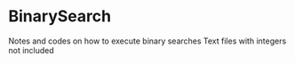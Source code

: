 # BinarySearch
Notes and codes on how to execute binary searches
Text files with integers not included
